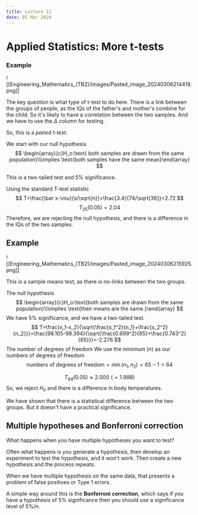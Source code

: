 ```yaml
---
title: Lecture 11
date: 05 Mar 2024
---
```

# Applied Statistics: More t-tests

### Example

![[Engineering_Mathematics_(TB2)/images/Pasted_image_20240306214419.png]]

The key question is what type of t-test to do here.
There is a link between the groups of people, as the IQs of the father's and mother's combine for the child. So it's likely to have a correlation between the two samples. And we have to use the $\Delta$ column for testing.

So, this is a *paired t-test*.

We start with our null hypothesis
$$
\begin{array}{c}H_o:\text{ both samples are drawn from the same population}\\\implies \text{both samples have the same mean}\end{array}
$$

This is a two-tailed test and 5% significance.

Using the standard T-test statistic
$$
T=\frac{\bar x-\mu}{s/\sqrt{n}}=\frac{3.4}{74/\sqrt{36}}=2.72
$$
$$
T_{35}(0.05)=2.04
$$
Therefore, we are rejecting the null hypothesis, and there is a difference in the IQs of the two samples.

## Example

![[Engineering_Mathematics_(TB2)/images/Pasted_image_20240306215925.png]]

This is a sample means test, as there is no-links between the two groups. 

The null hypothesis
$$
\begin{array}{c}H_o:\text{both samples are drawn from the same population}\\\implies \text{their means are the same.}\end{array}
$$
We have 5% significance, and we have a two-tailed test.
$$
T=\frac{x_1-x_2}{\sqrt{\frac{s_1^2}{n_1}+\frac{s_2^2}{n_2}}}=\frac{98.105-98.394}{\sqrt{\frac{0.699^2}{65}+\frac{0.743^2}{65}}}=-2.276
$$
The number of degrees of freedom 
We use the minimum (n) as our numbers of degrees of freedom
$$
\text{numbers of degrees of freedom}=\min(n_1,n_2)=65-1=64
$$

$$
T_{64}(0.05)\approx 2.000 \,\,(=1.998)
$$
So, we reject $H_o$ and there is a difference in body temperatures.

We have shown that there is a statistical difference between the two groups. But it doesn't have a practical significance.

## Multiple hypotheses and Bonferroni correction
What happens when you have multiple hypotheses you want to test?

Often what happens is you generate a hypothesis, then develop an experiment to test the hypothesis, and it won't work. Then create a new hypothesis and the process repeats.

When we have multiple hypothesis on the same data, that presents a problem of false positives or Type 1 errors.

A simple way around this is the **Bonferroni correction**, which says if you have a hypothesis of 5% significance then you should use a significance level of $5\%/n$.  